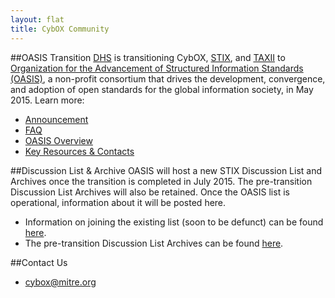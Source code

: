 ```yaml
---
layout: flat
title: CybOX Community
---
```



##OASIS Transition
[DHS](http://www.dhs.gov/office-cybersecurity-and-communications/) is transitioning CybOX, [STIX](https://github.com/STIXProject/), and [TAXII](https://github.com/TAXIIProject/) to [Organization for the Advancement of Structured Information Standards (OASIS)](https://www.oasis-open.org/), a non-profit consortium that drives the development, convergence, and adoption of open standards for the global information society, in May 2015. Learn more:

* [Announcement](http://stixproject.tumblr.com/post/117006597637/dhs-leads-effort-to-transition-automated)
* [FAQ](https://stixproject.github.io/oasis-faq.pdf)
* [OASIS Overview](https://stixproject.github.io/stix-at-oasis.pdf)
* [Key Resources & Contacts](https://stixproject.github.io/oasis-cti-info.html)

##Discussion List & Archive
OASIS will host a new STIX Discussion List and Archives once the transition is completed in July 2015. The pre-transition Discussion List Archives will also be retained. Once the OASIS list is operational, information about it will be posted here. 

* Information on joining the existing list (soon to be defunct) can be found [here](http://cybox.mitre.org/community/registration.html).
* The pre-transition Discussion List Archives can be found [here](http://making-security-measurable.1364806.n2.nabble.com/CybOX-Discussion-List-Archive-f7579263.html).

##Contact Us
* [cybox@mitre.org](mailto:cybox@mitre.org)
